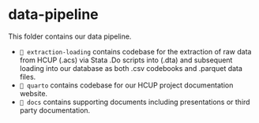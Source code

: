 # data-pipeline

This folder contains our data pipeline.

- `📁 extraction-loading` contains codebase for the extraction of raw data from HCUP  (.acs) via Stata .Do scripts into (.dta) and subsequent loading into our database as both .csv codebooks and .parquet data files.
- `📁 quarto` contains codebase for our HCUP project documentation website.
- `📁 docs` contains supporting documents including presentations or third party documentation. 
